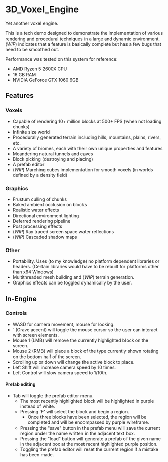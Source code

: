 # 3D_Voxel_Engine
Yet another voxel engine.

This is a tech demo designed to demonstrate the implementation of various rendering and procedural techniques in a large and dynamic environment.
(*WIP*) indicates that a feature is basically complete but has a few bugs that need to be smoothed out. 

Performance was tested on this system for reference:
- AMD Ryzen 5 2600X CPU
- 16 GB RAM
- NVIDIA GeForce GTX 1060 6GB

## Features
### Voxels
- Capable of rendering 10+ million blocks at 500+ FPS (when not loading chunks)
- Infinite size world
- Procedurally generated terrain including hills, mountains, plains, rivers, etc.
- A variety of biomes, each with their own unique properties and features
- Meandering natural tunnels and caves
- Block picking (destroying and placing)
- A prefab editor
- (*WIP*) Marching cubes implementation for smooth voxels (in worlds defined by a density field)

### Graphics
- Frustum culling of chunks
- Baked ambient occlusion on blocks
- Realistic water effects
- Directional environment lighting
- Deferred rendering pipeline
- Post processing effects
- (*WIP*) Ray traced screen space water reflections
- (*WIP*) Cascaded shadow maps

### Other
- Portability. Uses (to my knowledge) no platform dependent libraries or headers. (Certain libraries would have to be rebuilt for platforms other than x64 Windows)
- Multithreaded mesh building and (*WIP*) terrain generation.
- Graphics effects can be toggled dynamically by the user.


## In-Engine
### Controls
- WASD for camera movement, mouse for looking.
- \` (Grave accent) will toggle the mouse cursor so the user can interact with screen elements.
- Mouse 1 (LMB) will remove the currently highlighted block on the screen.
- Mouse 2 (RMB) will place a block of the type currently shown rotating on the bottom half of the screen.
- Scrolling up or down will change the active block to place.
- Left Shift will increase camera speed by 10 times.
- Left Control will slow camera speed to 1/10th.

#### Prefab editing
- Tab will toggle the prefab editor menu.
  - The most recently highlighted block will be highlighted in purple instead of white.
  - Pressing 'F' will select the block and begin a region.
    - Once three blocks have been selected, the region will be completed and will be encompassed by purple wireframe.
  - Pressing the "save" button in the prefab menu will save the current region under the name written in the adjacent text box.
  - Pressing the "load" button will generate a prefab of the given name in the adjacent box at the most recent highlighted purple position.
  - Toggling the prefab editor will reset the current region if a mistake has been made.
